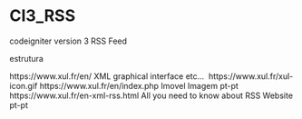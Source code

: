 # CI3_RSS
codeigniter version 3 RSS Feed



estrutura
<?xml version="1.0" encoding="UTF-8" ?>
<rss version="2.0">

<channel>
  <title>Ajax and XUL</title>
  <link>https://www.xul.fr/en/</link>
  <description>XML graphical interface etc...</description>
  <image>
      <url>https://www.xul.fr/xul-icon.gif</url>
      <link>https://www.xul.fr/en/index.php</link>
<category>Imovel</category>
    <category>Imagem</category>
      <language>pt-pt</language>
  </image>
  <item>
      <title>News  of today</title>
      <link>https://www.xul.fr/en-xml-rss.html</link>
      <description>All you need to know about RSS</description>
<category>Website</category>
<language>pt-pt</language>
  </item>
  </channel>
</rss> 

